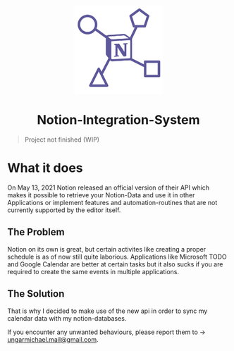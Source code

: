 <div align="center">
    <img alt="NIS Logo" src="assets/NIS-Logo.png" width="200"/>
    <h1>Notion-Integration-System</h1>
</div>

> Project not finished (WIP)

# What it does

On May 13, 2021 Notion released an official version of their API which makes it possible to retrieve your Notion-Data and use it in other Applications or implement features and automation-routines that are not currently supported by the editor itself.

## The Problem
Notion on its own is great, but certain activites like creating a proper schedule is as of now still quite laborious. Applications like Microsoft TODO and Google Calendar are better at certain tasks but it also sucks if you are required to create the same events in multiple applications.

## The Solution
That is why I decided to make use of the new api in order to sync my calendar data with my notion-databases.

<!-- ## Execute the Project

> I assume npm was installed correctly and it's environment-variables are set

> I also assume bash is being used

### Execute the Google Drive Project

Simply execute the following command in order to start the Webserver.

```
npm start
```

### Execute the Github Project(Production branch)

Clone the GitHub repository with `git clone`.

```
git clone https://github.com/ungarmichael/octagon-landing.git
```
```
cd octagon-landing
```

For installing all necessary dependencies run:

```
npm i
```

For creating a production-version of the project run:

```
npm run build
```

For starting the server(production version):
```
npm start
```

Now the Project can be viewed on `http://localhost:3000`.

## Further Project Details

### Design
The Mockup was created using Figma and can be viewed [here](https://www.figma.com/file/7gjL6YkZ6Yg5CegX9p9AZ9/Landing-Page?node-id=0%3A1).

Illustrations where copied from [undraw.co](https://undraw.co) and  [vecteezy.com](https://es.vecteezy.com) and manipulated according to the scenario by myself using [affinity designer](https://affinity.serif.com/en-gb/designer/), [affinity photo](https://affinity.serif.com/en-gb/photo/) and for certain use-cases [adobe illustrator](https://www.adobe.com/products/illustrator.html).


### Development

* Languages used
    * _Typescript_
    * _NodeJS_
* Frameworks used
    * _ReactJS_
    * _NextJS_
* Libraries used
    * _react-spring_
    * _react-superellipse_
    * _resize-observer-polyfill_
    * _gray-matter_
    * _remark_
    * _react-visibility-sensor_
    * other libraries can be viewed in the _/package.json_ file
* CSS-extensions
    * _Sass_ combined with
        * inline_media 
* Version-control
    * _Git_
 -->

If you encounter any unwanted behaviours, please report them to 
    -> <a href='mailto:ungarmichael.mail@gmail.com'>ungarmichael.mail@gmail.com</a>.


